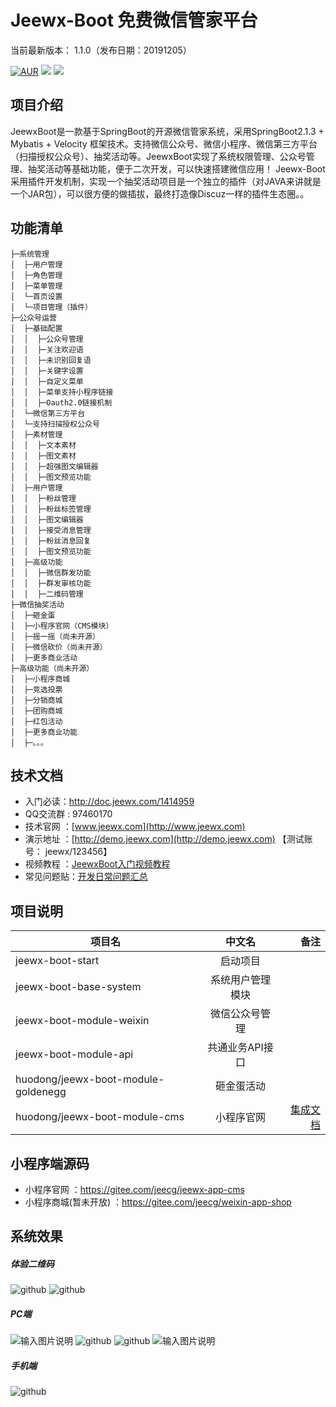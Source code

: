 
Jeewx-Boot 免费微信管家平台
==========

当前最新版本： 1.1.0（发布日期：20191205）

[![AUR](https://img.shields.io/badge/license-Apache%20License%202.0-blue.svg)](https://github.com/zhangdaiscott/jeewx-boot/blob/master/LICENSE)
[![](https://img.shields.io/badge/Author-JEECG团队-orange.svg)](http://www.jeewx.com)
[![](https://img.shields.io/badge/version-1.1-brightgreen.svg)](https://gitee.com/jeecg/jeewx-boot)



项目介绍
-----------------------------------
JeewxBoot是一款基于SpringBoot的开源微信管家系统，采用SpringBoot2.1.3 + Mybatis + Velocity 框架技术。支持微信公众号、微信小程序、微信第三方平台（扫描授权公众号）、抽奖活动等。JeewxBoot实现了系统权限管理、公众号管理、抽奖活动等基础功能，便于二次开发，可以快速搭建微信应用！
Jeewx-Boot采用插件开发机制，实现一个抽奖活动项目是一个独立的插件（对JAVA来讲就是一个JAR包），可以很方便的做插拔，最终打造像Discuz一样的插件生态圈。。


	  
功能清单
-----------------------------------

```
├─系统管理
│  ├─用户管理
│  ├─角色管理
│  ├─菜单管理
│  └─首页设置
│  └─项目管理（插件）
├─公众号运营
│  ├─基础配置
│  │  ├─公众号管理
│  │  ├─关注欢迎语
│  │  ├─未识别回复语
│  │  ├─关键字设置
│  │  ├─自定义菜单
│  │  ├─菜单支持小程序链接
│  │  ├─Oauth2.0链接机制
│  └─微信第三方平台
│  └─支持扫描授权公众号
│  ├─素材管理
│  │  ├─文本素材
│  │  ├─图文素材
│  │  ├─超强图文编辑器
│  │  ├─图文预览功能
│  ├─用户管理
│  │  ├─粉丝管理
│  │  ├─粉丝标签管理
│  │  ├─图文编辑器
│  │  ├─接受消息管理
│  │  ├─粉丝消息回复
│  │  ├─图文预览功能
│  ├─高级功能
│  │  ├─微信群发功能
│  │  ├─群发审核功能
│  │  ├─二维码管理
├─微信抽奖活动
│  ├─砸金蛋
│  ├─小程序官网（CMS模块）
│  ├─摇一摇（尚未开源）
│  ├─微信砍价（尚未开源）
│  ├─更多商业活动
├─高级功能（尚未开源）
│  ├─小程序商城
│  ├─竞选投票
│  ├─分销商城
│  ├─团购商城
│  ├─红包活动
│  ├─更多商业功能
│  ├─。。。
```




技术文档
-----------------------------------

* 入门必读：http://doc.jeewx.com/1414959
* QQ交流群 : 97460170
* 技术官网 ：[www.jeewx.com](http://www.jeewx.com)
* 演示地址 ：[http://demo.jeewx.com](http://demo.jeewx.com) 【测试账号： jeewx/123456】
* 视频教程 ：[JeewxBoot入门视频教程](https://www.bilibili.com/video/av62847704)
* 常见问题贴：[开发日常问题汇总](http://bbs.jeecg.com/forum.php?mod=viewthread&tid=8185&extra=page%3D1)


项目说明
-----------------------------------

| 项目名   |      中文名      |  备注 |
|----------|:-------------:|------:|
| jeewx-boot-start |  启动项目 |  |
| jeewx-boot-base-system |  系统用户管理模块 |  |
| jeewx-boot-module-weixin | 微信公众号管理 |     |	 
| jeewx-boot-module-api | 共通业务API接口 |     |	
| huodong/jeewx-boot-module-goldenegg |    砸金蛋活动   |    |
| huodong/jeewx-boot-module-cms |   小程序官网   |  [集成文档](http://doc.jeewx.com/1767423)  |


小程序端源码
-----------------------------------

* 小程序官网 ：https://gitee.com/jeecg/jeewx-app-cms
* 小程序商城(暂未开放) ：https://gitee.com/jeecg/weixin-app-shop




系统效果
----

##### 体验二维码
![github](https://static.oschina.net/uploads/img/201907/13101120_zUgL.jpg "jeewx521")
![github](https://static.oschina.net/uploads/img/201907/13100959_naiO.jpg "jeewx521")

##### PC端
![输入图片说明](https://static.oschina.net/uploads/img/201907/15141922_GIP8.png "在这里输入图片标题")
![github](https://static.oschina.net/uploads/img/201808/11172049_s7hH.png "jeecg")
![github](https://static.oschina.net/uploads/img/201808/11153109_73Aj.png "jeecg")
![输入图片说明](https://static.oschina.net/uploads/img/201807/26192231_JVRQ.png "在这里输入图片标题")


##### 手机端
![github](https://static.oschina.net/uploads/img/201808/11195358_bi9e.png "jeecg")




